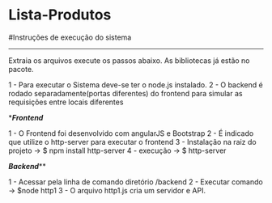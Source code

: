 # Lista-Produtos
#Instruções de execução do sistema
******************************************

Extraia os arquivos execute os passos abaixo. As bibliotecas já estão no pacote.

1 - Para executar o Sistema  deve-se ter o node.js instalado.
2 - O backend é rodado separadamente(portas diferentes) do frontend para simular as requisições entre 
     locais diferentes

******************Frontend*****************

1 - O Frontend foi desenvolvido com angularJS e Bootstrap
2 - É indicado que utilize o http-server para executar o frontend
3 - Instalação na raiz do projeto -> $ npm install http-server
4 - execução -> $ http-server

*****************Backend*******************

1 - Acessar pela linha de comando diretório /backend
2 - Executar comando -> $node http1
3 - O arquivo http1.js cria um servidor e API.
